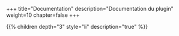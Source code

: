 +++
title="Documentation"
description="Documentation du plugin"
weight=10
chapter=false
+++

{{% children depth="3" style="li" description="true" %}}
